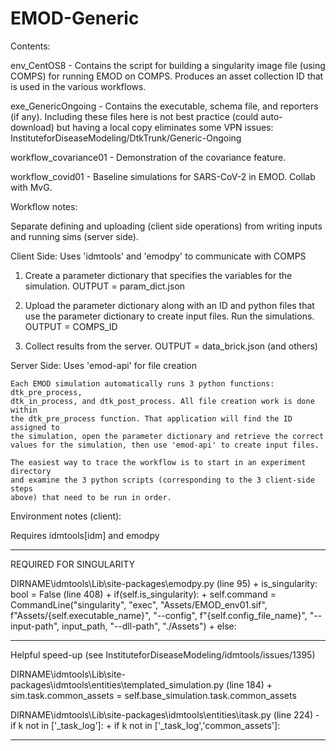 # EMOD-Generic



Contents:

  env_CentOS8            - Contains the script for building a singularity 
                           image file (using COMPS) for running EMOD on COMPS.
                           Produces an asset collection ID that is used in the
                           various workflows.

  exe_GenericOngoing     - Contains the executable, schema file, and reporters
                           (if any). Including these files here is not best
                           practice (could auto-download) but having a local
                           copy eliminates some VPN issues:
                           InstituteforDiseaseModeling/DtkTrunk/Generic-Ongoing

  workflow_covariance01  - Demonstration of the covariance feature.

  workflow_covid01       - Baseline simulations for SARS-CoV-2 in EMOD. Collab
                           with MvG.



Workflow notes:

  Separate defining and uploading (client side operations) from writing
  inputs and running sims (server side).


  Client Side: Uses 'idmtools' and 'emodpy' to communicate with COMPS

  1. Create a parameter dictionary that specifies the variables for the
     simulation. OUTPUT = param_dict.json

  2. Upload the parameter dictionary along with an ID and python files that use
     the parameter dictionary to create input files. Run the simulations.
     OUTPUT = COMPS_ID

  3. Collect results from the server. OUTPUT = data_brick.json (and others)


  Server Side: Uses 'emod-api' for file creation

    Each EMOD simulation automatically runs 3 python functions: dtk_pre_process,
    dtk_in_process, and dtk_post_process. All file creation work is done within
    the dtk_pre_process function. That application will find the ID assigned to
    the simulation, open the parameter dictionary and retrieve the correct
    values for the simulation, then use 'emod-api' to create input files.

    The easiest way to trace the workflow is to start in an experiment directory
    and examine the 3 python scripts (corresponding to the 3 client-side steps
    above) that need to be run in order.



Environment notes (client):

  Requires idmtools[idm] and emodpy

  ********************************
  REQUIRED FOR SINGULARITY

  DIRNAME\idmtools\Lib\site-packages\emodpy.py
    (line 95)
      + is_singularity: bool = False
    (line 408)
      + if(self.is_singularity):
      +     self.command = CommandLine("singularity", "exec", "Assets/EMOD_env01.sif", f"Assets/{self.executable_name}", "--config", f"{self.config_file_name}", "--input-path", input_path, "--dll-path", "./Assets")
      + else:

  ********************************
  Helpful speed-up (see InstituteforDiseaseModeling/idmtools/issues/1395)

  DIRNAME\idmtools\Lib\site-packages\idmtools\entities\templated_simulation.py
    (line 184)
      + sim.task.common_assets = self.base_simulation.task.common_assets

  DIRNAME\idmtools\Lib\site-packages\idmtools\entities\itask.py
    (line 224)
      - if k not in ['_task_log']:
      + if k not in ['_task_log','common_assets']:

  ********************************
